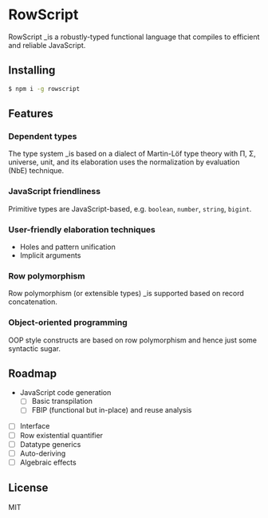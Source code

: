 # RowScript

RowScript _is a robustly-typed functional language that compiles to efficient and reliable JavaScript.

## Installing

```bash
$ npm i -g rowscript
```

## Features

### Dependent types

The type system _is based on a dialect of Martin-Löf type theory with Π, Σ, universe, unit, and its elaboration uses the
normalization by evaluation (NbE) technique.

### JavaScript friendliness

Primitive types are JavaScript-based, e.g. `boolean`, `number`, `string`, `bigint`.

### User-friendly elaboration techniques

* Holes and pattern unification
* Implicit arguments

### Row polymorphism

Row polymorphism (or extensible types) _is supported based on record concatenation.

### Object-oriented programming

OOP style constructs are based on row polymorphism and hence just some syntactic sugar.

## Roadmap

* JavaScript code generation
    * [ ] Basic transpilation
    * [ ] FBIP (functional but in-place) and reuse analysis
* [ ] Interface
* [ ] Row existential quantifier
* [ ] Datatype generics
* [ ] Auto-deriving
* [ ] Algebraic effects

## License

MIT
